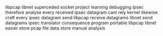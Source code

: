 libpcap libnet superceded socket project learning debugging ipsec therefore analyse every received ipsec datagram cant rely kernel likewise craft every ipsec datagram send libpcap receive datagrams libnet send datagrams ipsec translator consequence program portable libpcap libnet easier store pcap file data store manual analysis